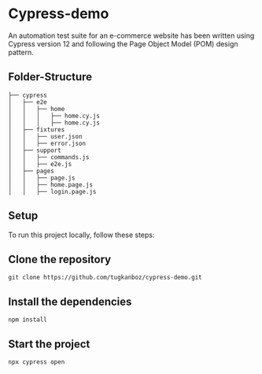 # Cypress-demo
An automation test suite for an e-commerce website has been written using Cypress version 12 and following the Page Object Model (POM) design pattern.

## Folder-Structure

```
├── cypress
│   ├── e2e
│   │   ├── home
│   │   │   ├── home.cy.js
│   │   │   ├── home.cy.js
│   ├── fixtures
│   │   ├── user.json
│   │   ├── error.json
│   ├── support
│   │   ├── commands.js
│   │   ├── e2e.js
│   ├── pages
│   │   ├── page.js
│   │   ├── home.page.js
│   │   ├── login.page.js
```

## Setup
To run this project locally, follow these steps:

## Clone the repository
```
git clone https://github.com/tugkanboz/cypress-demo.git
```

## Install the dependencies
```
npm install
```

## Start the project
```
npx cypress open 
```
